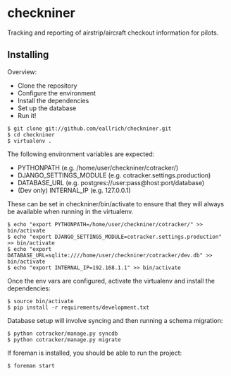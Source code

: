 checkniner
==========

Tracking and reporting of airstrip/aircraft checkout information for pilots.

Installing
----------

Overview:
+ Clone the repository
+ Configure the environment
+ Install the dependencies
+ Set up the database
+ Run it!

```shell
$ git clone git://github.com/eallrich/checkniner.git
$ cd checkniner
$ virtualenv .
```

The following environment variables are expected:
+ PYTHONPATH (e.g. /home/user/checkniner/cotracker/)
+ DJANGO_SETTINGS_MODULE (e.g. cotracker.settings.production)
+ DATABASE_URL (e.g. postgres://user:pass@host:port/database)
+ (Dev only) INTERNAL_IP (e.g. 127.0.0.1)

These can be set in checkniner/bin/activate to ensure that they will always be available
when running in the virtualenv.

```shell
$ echo "export PYTHONPATH=/home/user/checkniner/cotracker/" >> bin/activate
$ echo "export DJANGO_SETTINGS_MODULE=cotracker.settings.production" >> bin/activate
$ echo "export DATABASE_URL=sqlite:////home/user/checkniner/cotracker/dev.db" >> bin/activate
$ echo "export INTERNAL_IP=192.168.1.1" >> bin/activate
```

Once the env vars are configured, activate the virtualenv and install the dependencies:

```shell
$ source bin/activate
$ pip install -r requirements/development.txt
```

Database setup will involve syncing and then running a schema migration:

```shell
$ python cotracker/manage.py syncdb
$ python cotracker/manage.py migrate
```

If foreman is installed, you should be able to run the project:

```shell
$ foreman start
```
